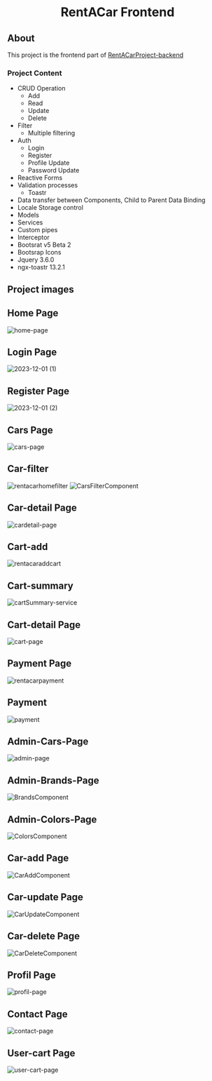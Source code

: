 <h1 align="center"> RentACar Frontend</h1>

## About

This project is the frontend part of <a href="https://github.com/birkankaraer/RentACar-Backend" target="_blank" rel="nofollow"> RentACarProject-backend</a> 

### Project Content
- CRUD Operation
  - Add
  - Read
  - Update
  - Delete
- Filter
  - Multiple filtering
- Auth
  - Login
  - Register
  - Profile Update
  - Password Update
- Reactive Forms
- Validation processes
  - Toastr
- Data transfer between Components, Child to Parent Data Binding
- Locale Storage control
- Models
- Services
- Custom pipes
- Interceptor
- Bootsrat v5 Beta 2
- Bootsrap Icons 
- Jquery 3.6.0
- ngx-toastr 13.2.1

## Project images
## Home Page
![home-page](https://github.com/birkankaraer/RentACar-Frontend/assets/139279313/8198bba2-e6b9-41d6-9f75-9597c6d93365)
## Login Page
![2023-12-01 (1)](https://github.com/birkankaraer/RentACar-Frontend/assets/139279313/7b0d5758-6d37-4098-9a02-552d5594eec3)
## Register Page
![2023-12-01 (2)](https://github.com/birkankaraer/RentACar-Frontend/assets/139279313/b1e7bdd9-17db-4b96-a801-41ec29ae0a25)
## Cars Page
![cars-page](https://github.com/birkankaraer/RentACar-Frontend/assets/139279313/2ef62a61-1b1e-4b9e-982f-ccca0cade18c)
## Car-filter
![rentacarhomefilter](https://github.com/birkankaraer/RentACar-Frontend/assets/139279313/ca18dfa3-15e8-4c4c-a3b5-330c1913a805)
![CarsFilterComponent](https://github.com/birkankaraer/RentACar-Frontend/assets/139279313/c3324f4f-65df-479e-b625-8cdd90196a84)
## Car-detail Page
![cardetail-page](https://github.com/birkankaraer/RentACar-Frontend/assets/139279313/2d7b58fb-3ddb-436d-9978-f651ce74e900)
## Cart-add
![rentacaraddcart](https://github.com/birkankaraer/RentACar-Frontend/assets/139279313/60252b05-c9a5-41d1-a0f4-37eeb63ff1c5)
## Cart-summary
![cartSummary-service](https://github.com/birkankaraer/RentACar-Frontend/assets/139279313/f9e55cd9-5893-4374-9aca-11cf4ba3c31b)
## Cart-detail Page
![cart-page](https://github.com/birkankaraer/RentACar-Frontend/assets/139279313/ac27dbed-542c-48a2-b6be-741e162aa3d7)
## Payment Page
![rentacarpayment](https://github.com/birkankaraer/RentACar-Frontend/assets/139279313/72cb7caa-afc3-493c-85ae-9e9185f1bf78)
## Payment
![payment](https://github.com/birkankaraer/RentACar-Frontend/assets/139279313/fb8637a2-05ba-4090-a239-4afaa0256949)
## Admin-Cars-Page
![admin-page](https://github.com/birkankaraer/RentACar-Frontend/assets/139279313/b4bbc40b-ba40-4646-83e6-2da8fe28ddba)
## Admin-Brands-Page
![BrandsComponent](https://github.com/birkankaraer/RentACar-Frontend/assets/139279313/a1a90626-35c9-415c-8ec6-2a7c6bb5710a)
## Admin-Colors-Page
![ColorsComponent](https://github.com/birkankaraer/RentACar-Frontend/assets/139279313/f635ce6e-6caf-4124-baad-3fa95f0e129a)
## Car-add Page
![CarAddComponent](https://github.com/birkankaraer/RentACar-Frontend/assets/139279313/ed9e7f88-354d-4438-b3d1-0ae656d2304d)
## Car-update Page
![CarUpdateComponent](https://github.com/birkankaraer/RentACar-Frontend/assets/139279313/6ac85424-a06e-4f68-b0e2-c1675a66d6b5)
## Car-delete Page
![CarDeleteComponent](https://github.com/birkankaraer/RentACar-Frontend/assets/139279313/ba4ec35c-76b0-41e9-9fc1-2dba4967bd0d)
## Profil Page
![profil-page](https://github.com/birkankaraer/RentACar-Frontend/assets/139279313/24910329-6c61-4965-9b84-9ee36ee2ec82)
## Contact Page
![contact-page](https://github.com/birkankaraer/RentACar-Frontend/assets/139279313/55ecd010-7cfd-4f59-848e-f115e4a6f3c3)
## User-cart Page
![user-cart-page](https://github.com/birkankaraer/RentACar-Frontend/assets/139279313/9cdb5d8e-3748-4954-a816-e6f99a524841)





